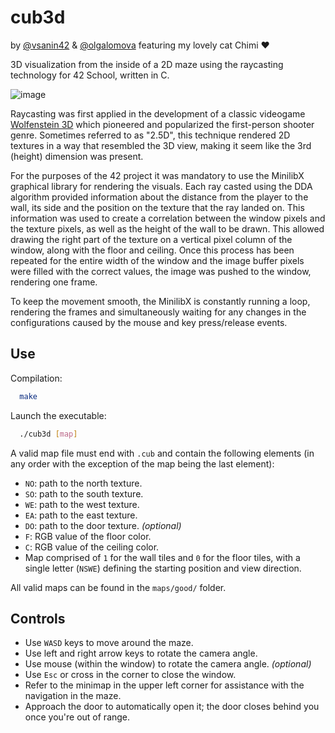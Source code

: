 
# cub3d
by [@vsanin42](https://www.github.com/vsanin42) & [@olgalomova](https://github.com/olgalomova) featuring my lovely cat Chimi ❤️

3D visualization from the inside of a 2D maze using the raycasting technology for 42 School, written in C.

![image](https://github.com/user-attachments/assets/2c8ed4cb-2155-4f11-b9da-d60bd400c663)

Raycasting was first applied in the development of a classic videogame [Wolfenstein 3D](https://en.wikipedia.org/wiki/Wolfenstein_3D) which pioneered and popularized the first-person shooter genre. Sometimes referred to as "2.5D", this technique rendered 2D textures in a way that resembled the 3D view, making it seem like the 3rd (height) dimension was present.

For the purposes of the 42 project it was mandatory to use the MinilibX graphical library for rendering the visuals. Each ray casted using the DDA algorithm provided information about the distance from the player to the wall, its side and the position on the texture that the ray landed on. This information was used to create a correlation between the window pixels and the texture pixels, as well as the height of the wall to be drawn. This allowed drawing the right part of the texture on a vertical pixel column of the window, along with the floor and ceiling. Once this process has been repeated for the entire width of the window and the image buffer pixels were filled with the correct values, the image was pushed to the window, rendering one frame.

To keep the movement smooth, the MinilibX is constantly running a loop, rendering the frames and simultaneously waiting for any changes in the configurations caused by the mouse and key press/release events.

## Use

Compilation:
```bash
  make
```

Launch the executable:
```bash
  ./cub3d [map]
```

A valid map file must end with ```.cub``` and contain the following elements (in any order with the exception of the map being the last element):
- ```NO```: path to the north texture.
- ```SO```: path to the south texture.
- ```WE```: path to the west texture.
- ```EA```: path to the east texture.
- ```DO```: path to the door texture. *(optional)*
- ```F```: RGB value of the floor color.
- ```C```: RGB value of the ceiling color.
- Map comprised of ```1``` for the wall tiles and ```0``` for the floor tiles, with a single letter (```NSWE```) defining the starting position and view direction.

All valid maps can be found in the ```maps/good/``` folder.

## Controls
- Use ```WASD``` keys to move around the maze.
- Use left and right arrow keys to rotate the camera angle.
- Use mouse (within the window) to rotate the camera angle. *(optional)*
- Use ```Esc``` or cross in the corner to close the window.
- Refer to the minimap in the upper left corner for assistance with the navigation in the maze.
- Approach the door to automatically open it; the door closes behind you once you're out of range.
